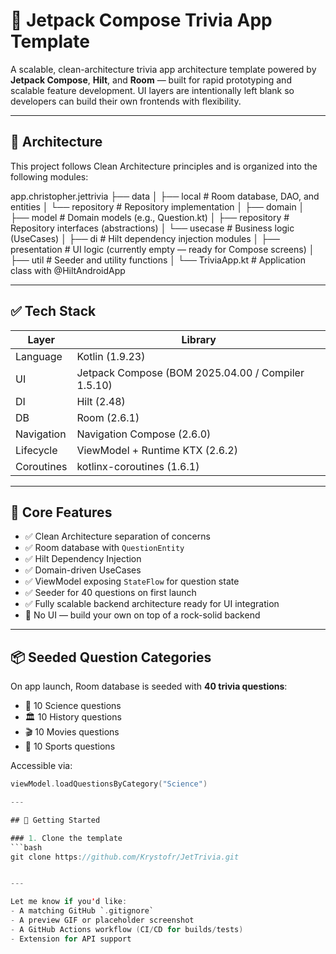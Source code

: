 # 🧠 Jetpack Compose Trivia App Template

A scalable, clean-architecture trivia app architecture template powered by **Jetpack Compose**, **Hilt**, and **Room** — built for rapid prototyping and scalable feature development. UI layers are intentionally left blank so developers can build their own frontends with flexibility.

---

## 🧱 Architecture

This project follows Clean Architecture principles and is organized into the following modules:

app.christopher.jettrivia
├── data
│   ├── local                # Room database, DAO, and entities
│   └── repository           # Repository implementation
│
├── domain
│   ├── model                # Domain models (e.g., Question.kt)
│   ├── repository           # Repository interfaces (abstractions)
│   └── usecase              # Business logic (UseCases)
│
├── di                      # Hilt dependency injection modules
│
├── presentation            # UI logic (currently empty — ready for Compose screens)
│
├── util                    # Seeder and utility functions
│
└── TriviaApp.kt            # Application class with @HiltAndroidApp


---

## ✅ Tech Stack

| Layer | Library |
|-------|---------|
| Language | Kotlin (1.9.23) |
| UI | Jetpack Compose (BOM 2025.04.00 / Compiler 1.5.10) |
| DI | Hilt (2.48) |
| DB | Room (2.6.1) |
| Navigation | Navigation Compose (2.6.0) |
| Lifecycle | ViewModel + Runtime KTX (2.6.2) |
| Coroutines | kotlinx-coroutines (1.6.1) |

---

## 📂 Core Features

- ✅ Clean Architecture separation of concerns  
- ✅ Room database with `QuestionEntity`  
- ✅ Hilt Dependency Injection  
- ✅ Domain-driven UseCases  
- ✅ ViewModel exposing `StateFlow` for question state  
- ✅ Seeder for 40 questions on first launch  
- ✅ Fully scalable backend architecture ready for UI integration  
- 🚫 No UI — build your own on top of a rock-solid backend

---

## 📦 Seeded Question Categories

On app launch, Room database is seeded with **40 trivia questions**:

- 🔬 10 Science questions  
- 🏛️ 10 History questions  
- 🎬 10 Movies questions  
- 🏅 10 Sports questions  

Accessible via:
```kotlin
viewModel.loadQuestionsByCategory("Science")

---

## 🚀 Getting Started

### 1. Clone the template
```bash
git clone https://github.com/Krystofr/JetTrivia.git


---

Let me know if you'd like:
- A matching GitHub `.gitignore`
- A preview GIF or placeholder screenshot
- A GitHub Actions workflow (CI/CD for builds/tests)
- Extension for API support
